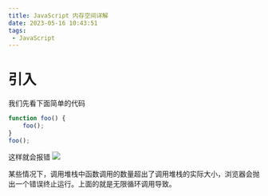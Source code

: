 ```yaml
---
title: JavaScript 内存空间详解
date: 2023-05-16 10:43:51
tags:
 - JavaScript
---
```


# 引入

我们先看下面简单的代码

```js
function foo() {
    foo();
}
foo();
```

这样就会报错
![](http://resource.muyiy.cn/image/2019-07-24-060211.png)

某些情况下，调用堆栈中函数调用的数量超出了调用堆栈的实际大小，浏览器会抛出一个错误终止运行。上面的就是无限循环调用导致。


